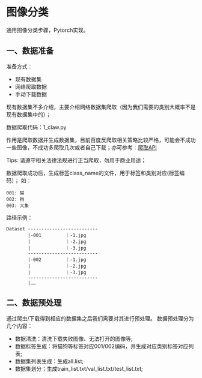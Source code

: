 # 图像分类
通用图像分类步骤，Pytorch实现。

## 一、数据准备
准备方式：
* 现有数据集
* 网络爬取数据
* 手动下载数据

现有数据集不多介绍，主要介绍网络数据集爬取（因为我们需要的类别大概率不是现有数据集中的）；

数据爬取代码：1_claw.py

作用是爬取数据并生成数据集，目前百度反爬取相关策略比较严格，可能会不成功一些图像，不成功多爬取几次或者自己下载；亦可参考：[爬取API](https://github.com/QianyanTech/Image-Downloader)

Tips: 请遵守相关法律法规进行正当爬取，勿用于商业用途；

数据爬取成功后，生成标签class_name的文件，用于标签和类别对应(标签编码）；
如：
```
001: 猫
002: 狗
003: 大象
```
路径示例：

```
Dataset --------------------------
        |-001         ｜-1.jpg
        |             ｜-2.jpg
        |             ｜-3.jpg
        --------------------------
        |-002         ｜-1.jpg
        |             ｜-2.jpg
        |             ｜-3.jpg
        --------------------------
        |……
```
## 二、数据预处理
通过爬虫/下载得到相应的数据集之后我们需要对其进行预处理。
数据预处理分为几个内容：
* 数据清洗：清洗下载失败图像、无法打开的图像等;
* 数据标签生成：将猫狗等标签对应001/002编码，并生成对应类别标签对应列表;
* 数据集列表生成：生成all.list;
* 数据集划分；生成train_list.txt/val_list.txt/test_list.txt;
